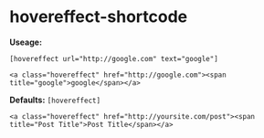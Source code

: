 # hovereffect-shortcode

**Useage:**

`[hovereffect url="http://google.com" text="google"]`

`<a class="hovereffect" href="http://google.com"><span title="google">google</span></a>`


**Defaults:**
`[hovereffect]`

`<a class="hovereffect" href="http://yoursite.com/post"><span title="Post Title">Post Title</span></a>`


